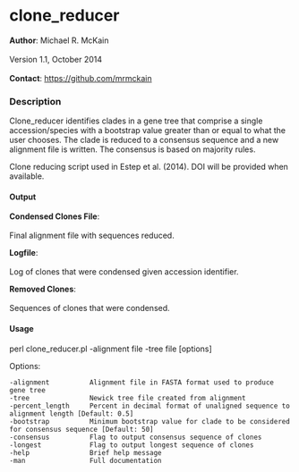 clone_reducer
=============
<b>Author</b>: Michael R. McKain<br>
</br>
Version 1.1, October 2014
<br></br>
<b>Contact</b>: https://github.com/mrmckain
<h3>Description</h3>

Clone_reducer identifies clades in a gene tree that comprise a single accession/species with a bootstrap value greater than or equal to what the user chooses. The clade is reduced to a consensus sequence and a new alignment file is written. The consensus is based on majority rules.

Clone reducing script used in Estep et al. (2014). DOI will be provided when available.

<h4>Output</h4>

<b>Condensed Clones File</b>:<br></br>
	Final alignment file with sequences reduced.

<b>Logfile</b>:<br></br>
	Log of clones that were condensed given accession identifier.

<b>Removed Clones</b>:<br></br>
	Sequences of clones that were condensed.

<h4>Usage</h4>

perl clone_reducer.pl -alignment file -tree file [options] 

Options:

	-alignment 			Alignment file in FASTA format used to produce gene tree
	-tree 				Newick tree file created from alignment
	-percent_length 	Percent in decimal format of unaligned sequence to alignment length [Default: 0.5]
	-bootstrap 			Minimum bootstrap value for clade to be considered for consensus sequence [Default: 50]
	-consensus 			Flag to output consensus sequence of clones
	-longest 			Flag to output longest sequence of clones
	-help 				Brief help message
	-man 				Full documentation

